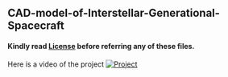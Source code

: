 ## CAD-model-of-Interstellar-Generational-Spacecraft
#### Kindly read [License](./LICENSE) before referring any of these files.

Here is a video of the project
[![Project](https://img.youtube.com/vi/3iBXFDDLMJQ/hqdefault.jpg)](https://youtu.be/3iBXFDDLMJQ)


